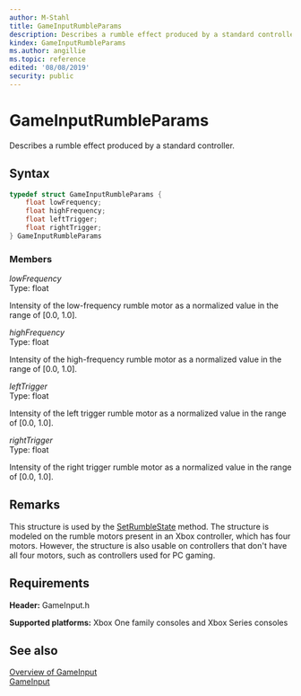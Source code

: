 ```yaml
---
author: M-Stahl
title: GameInputRumbleParams
description: Describes a rumble effect produced by a standard controller.
kindex: GameInputRumbleParams
ms.author: angillie
ms.topic: reference
edited: '08/08/2019'
security: public
---
```


# GameInputRumbleParams  

Describes a rumble effect produced by a standard controller.  

<a id="syntaxSection"></a>

## Syntax  
  
```cpp
typedef struct GameInputRumbleParams {  
    float lowFrequency;  
    float highFrequency;  
    float leftTrigger;  
    float rightTrigger;  
} GameInputRumbleParams  
```
  
<a id="membersSection"></a>

### Members  
  
*lowFrequency*  
Type: float  
  
Intensity of the low-frequency rumble motor as a normalized value in the range of [0.0, 1.0].  
  
*highFrequency*  
Type: float  
  
Intensity of the high-frequency rumble motor as a normalized value in the range of [0.0, 1.0].  
  
*leftTrigger*  
Type: float  
  
Intensity of the left trigger rumble motor as a normalized value in the range of [0.0, 1.0].  
  
*rightTrigger*  
Type: float  
  
Intensity of the right trigger rumble motor as a normalized value in the range of [0.0, 1.0].  
  
<a id="remarksSection"></a>

## Remarks  

This structure is used by the [SetRumbleState](../interfaces/igameinputdevice/methods/igameinputdevice_setrumblestate.md) method. The structure is modeled on the rumble motors present in an Xbox controller, which has four motors. However, the structure is also usable on controllers that don't have all four motors, such as controllers used for PC gaming. 
  
<a id="requirementsSection"></a>

## Requirements  
  
**Header:** GameInput.h
  
**Supported platforms:** Xbox One family consoles and Xbox Series consoles  
  
<a id="seealsoSection"></a>

## See also  

[Overview of GameInput](../../../../input/overviews/input-overview.md)  
[GameInput](../gameinput_members.md)  
  